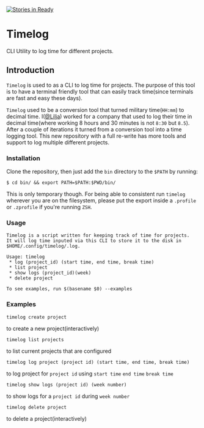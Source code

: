 [![Stories in Ready](https://badge.waffle.io/Lilja/timelog.png?label=ready&title=Ready)](https://waffle.io/Lilja/timelog?utm_source=badge)

# Timelog
CLI Utility to log time for different projects.

## Introduction
`Timelog` is used to as a CLI to log time for projects. The purpose of this tool is to have a terminal friendly tool that can easily track time(since terminals are fast and easy these days).

`Timelog` used to be a conversion tool that turned military time(`HH:mm`) to decimal time. I([@Lilja](https://github.com/lilja/)) worked for a company that used to log their time in decimal time(where working 8 hours and 30 minutes is not `8:30` but `8.5`). After a couple of iterations it turned from a conversion tool into a time logging tool. This new repository with a full re-write has more tools and support to log multiple different projects.

### Installation
Clone the repository, then just add the `bin` directory to the `$PATH` by running:

`$ cd bin/ && export PATH=$PATH:$PWD/bin/`

This is only temporary though. For being able to consistent run `timelog` wherever you are on the filesystem, please put the export inside a `.profile` or `.zprofile` if you're running `ZSH`.

### Usage
```
Timelog is a script written for keeping track of time for projects.
It will log time inputed via this CLI to store it to the disk in $HOME/.config/timelog/.log.

Usage: timelog
 * log (project_id) (start time, end time, break time)
 * list project
 * show logs (project_id)(week)
 * delete project

To see examples, run $(basename $0) --examples
```

### Examples
`timelog create project`

to create a new project(interactively)

`timelog list projects`

to list current projects that are configured

`timelog log project (project id) (start time, end time, break time)`

to log project for `project id` using `start time` `end time` `break time`

`timelog show logs (project id) (week number)`

to show logs for a `project id` during `week number`

`timelog delete project`

to delete a project(interactively)
